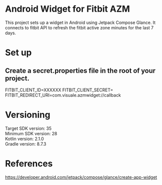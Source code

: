 # Android Widget for Fitbit AZM

This project sets up a widget in Android using Jetpack Compose Glance. It connects to fitbit API to refresh the fitbit active zone minutes for the last 7 days.

# Set up 

## Create a secret.properties file in the root of your project.

FITBIT_CLIENT_ID=XXXXXX
FITBIT_CLIENT_SECRET=
FITBIT_REDIRECT_URI=com.visuale.azmwidget://callback

# Versioning

Target SDK version: 35 <br />
Minimum SDK version: 28 <br />
Kotlin version: 2.1.0 <br />
Gradle version: 8.7.3 <br />

# References

https://developer.android.com/jetpack/compose/glance/create-app-widget  <br />